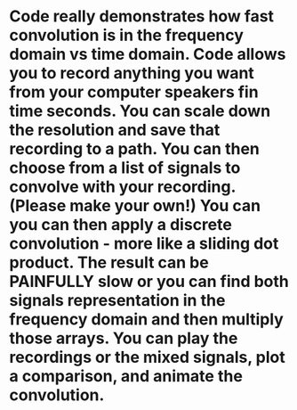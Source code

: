 # Code really demonstrates how fast convolution is in the frequency domain vs time domain. Code allows you to record anything you want from your computer speakers fin time seconds. You can scale down the resolution and save that recording to a path. You can then choose from a list of signals to convolve with your recording. (Please make your own!) You can you can then apply a discrete convolution - more like a sliding dot product. The result can be PAINFULLY slow or you can find both signals representation in the frequency domain and then multiply those arrays. You can play the recordings or the mixed signals, plot a comparison, and animate the convolution.
